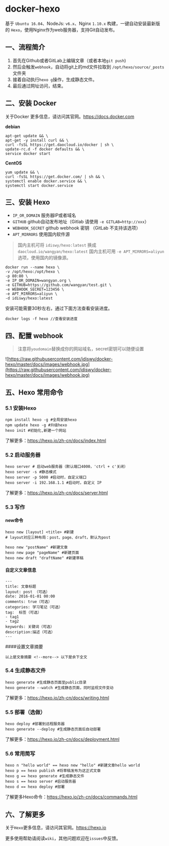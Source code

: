 # docker-hexo

基于 `Ubuntu 16.04`、NodeJs: `v6.x`、Nginx `1.10.x` 构建，一键自动安装最新版的 `Hexo`，使用Nginx作为web服务器，支持Git自动发布。

## 一、流程简介

1. 首先在Github或者GitLab上编辑文章（或者本地`git push`)
2. 然后会触发`webhook`，自动将git上的md文件拉取到 `/opt/hexo/source/_posts` 文件夹
3. 接着自动执行`hexo g`操作，生成静态文件。
4. 最后通过网址访问，结束。

## 二、安装 Docker

关于Docker 更多信息，请访问其官网。<https://docs.docker.com>

**debian**

```shell
apt-get update && \
apt-get -y install curl && \
curl -fsSL https://get.daocloud.io/docker | sh \
update-rc.d -f docker defaults && \
service docker start
```

 **CentOS**

```shel
yum update && \
curl -fsSL https://get.docker.com/ | sh && \
systemctl enable docker.service && \
systemctl start docker.service
```

## 三、安装 Hexo

- `IP_OR_DOMAIN` 服务器IP或者域名
- `GITHUB` github自动发布地址（Gitlab 请使用 `-e GITLAB=http://xxx`）
- `WEBHOOK_SECRET`  github webhook 密钥 （GitLab 不支持该选项）
- `APT_MIRRORS` 使用国内软件源

> 国内主机可将 `idiswy/hexo:latest` 换成 `daocloud.io/wangyan/hexo:latest`
> 国内主机可用 `-e APT_MIRRORS=aliyun` 选项，使用国内的镜像源。


```shell
docker run --name hexo \
-v /opt/hexo:/opt/hexo \
-p 80:80 \
-e IP_OR_DOMAIN=wangyan.org \
-e GITHUB=https://github.com/wangyan/test.git \
-e WEBHOOK_SECRET=123456 \
-e APT_MIRRORS=aliyun \
-d idiswy/hexo:latest
```

安装可能需要30秒左右，通过下面方法查看安装进度。

```shell
docker logs -f hexo //查看安装进度
```
## 四、配置 webhook

> 注意将`youdomain`替换成你的网站域名，secret密钥可以随便设置

![https://raw.githubusercontent.com/idiswy/docker-hexo/master/docs/images/webhook.jpg](https://raw.githubusercontent.com/idiswy/docker-hexo/master/docs/images/webhook.jpg)

## 五、Hexo 常用命令

### 5.1 安装Hexo

```shell
npm install hexo -g #全局安装hexo
npm update hexo -g #升级hexo
hexo init #初始化,新建一个网站
```
了解更多：<https://hexo.io/zh-cn/docs/index.html>

### 5.2 启动服务器

```shell
hexo server # 启动web服务器（默认端口4000，'ctrl + c'关闭）
hexo server -s #静态模式
hexo server -p 5000 #启动时，自定义端口
hexo server -i 192.168.1.1 #启动时，自定义 IP
```

了解更多：<https://hexo.io/zh-cn/docs/server.html>


### 5.3 写作

#### new命令

```shell
hexo new [layout] <title> #新建
# layout对应三种布局：post、page、draft，默认为post
```

```shell
hexo new "postName" #新建文章
hexo new page "pageName" #新建页面
hexo new draft "draftName" #新建草稿
```

#### 自定义文章信息

```shell
---
title: 文章标题
layout: post （可选）
date: 2016-01-01 00:00
comments: true（可选）
categories: 学习笔记（可选）
tag:  标签（可选）
- tag1
- tag2
keywords: 关键词（可选）
description:描述（可选）
---
```

####设置文章摘要

```shell
以上是文章摘要 <!--more--> 以下是余下全文
```

### 5.4 生成静态文件

```shell
hexo generate #生成静态页面至public目录
hexo generate --watch #生成静态页面，同时监视文件变动
```

了解更多：<https://hexo.io/zh-cn/docs/writing.html>


### 5.5 部署（选做）

```shell
hexo deploy #部署到远程服务器
hexo generate --deploy #生成静态页面后自动部署
```

了解更多：<https://hexo.io/zh-cn/docs/deployment.html>


### 5.6 常用简写

```shell
hexo n "hello world" == hexo new "hello" #新建文章hello world
hexo p == hexo publish #将草稿发布为这正式文章
hexo g == hexo generate #生成静态文件
hexo s == hexo server #启动服务器
hexo d == hexo deploy #部署
```

了解更多Hexo命令：<https://hexo.io/zh-cn/docs/commands.html>

## 六、了解更多

关于`Hexo`更多信息，请访问其官网。<https://hexo.io>

更多使用帮助请阅读`wiki`，其他问题欢迎在`issues`中反馈。